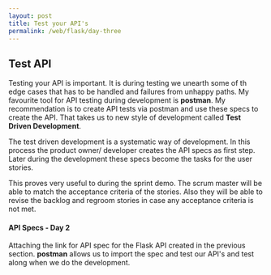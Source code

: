 ```yaml
---
layout: post
title: Test your API's
permalink: /web/flask/day-three
---
```


## Test API
Testing your API is important. It is during testing we unearth some of th edge cases that has to be handled and failures from unhappy paths. My favourite tool for API testing during development is **postman**. My recommendation is to create API tests via postman and use these specs to create the API. That takes us to new style of development called **Test Driven Development**.

The test driven development is a systematic way of development. In this process the product owner/ developer creates the API specs as first step. Later during the development these specs become the tasks for the user stories.

This proves very useful to during the sprint demo. The scrum master will be able to match the acceptance criteria of the stories. Also they will be able to revise the backlog and regroom stories in case any acceptance criteria is not met. 

#### API Specs - Day 2

Attaching the link for API spec for the Flask API created in the previous section. **postman** allows us to import the spec and test our API's and test along when we do the development.
